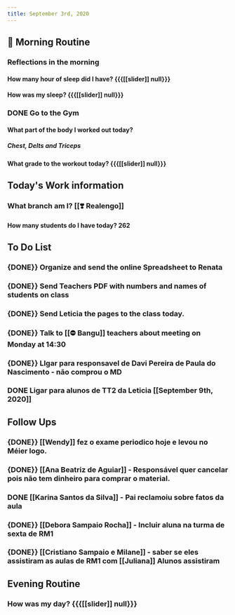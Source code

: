 ```yaml
---
title: September 3rd, 2020
---
```


## 🌄 **Morning Routine**
### __Reflections in the morning__
#### How many hour of sleep did I have? {{{[[slider]] null}}}

#### How was my sleep? {{{[[slider]] null}}}

### DONE Go to the Gym
#### What part of the body I worked out today? 
##### Chest, Delts and Triceps

#### What grade to the workout today? {{{[[slider]] null}}}

## **Today's Work information**
### What branch am I? [[❣️ Realengo]]
#### How many students do I have today? 262

## **To Do List**
### {DONE}} Organize and send the online Spreadsheet to Renata

### {DONE}} Send Teachers PDF with numbers and names of students on class

### {DONE}} Send Leticia the pages to the class today.

### {DONE}} Talk to [[⛔ Bangu]] teachers about meeting on Monday at 14:30

### {DONE}} LIgar para responsavel de Davi Pereira de Paula do Nascimento - não comprou o MD

### DONE Ligar para alunos de TT2 da Leticia [[September 9th, 2020]] 

## **Follow Ups**
### {DONE}} [[Wendy]] fez o exame periodico hoje e levou no Méier logo.

### {DONE}} [[Ana Beatriz de Aguiar]] - Responsável quer cancelar pois não tem dinheiro para comprar o material.

### DONE [[Karina Santos da Silva]] - Pai reclamoiu sobre fatos da aula

### {DONE}} [[Debora Sampaio Rocha]] - Incluir aluna na turma de sexta de RM1

### {DONE}} [[Cristiano Sampaio e Milane]] - saber se eles assistiram as aulas de RM1 com [[Juliana]] Alunos assistiram 

## **Evening Routine**
### How was my day? {{{[[slider]] null}}}
